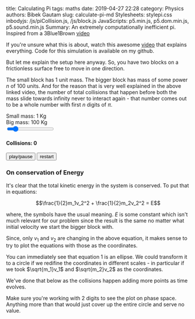 title: Calculating Pi
tags: maths
date: 2019-04-27 22:28
category: Physics
authors: Bibek Gautam
slug: calculate-pi-md
Stylesheets: stylepi.css
inbodyjs: /js/piCollision.js, /js/block.js
JavaScripts: p5.min.js, p5.dom.min.js, p5.sound.min.js
Summary: An extremely computationally inefficient pi. Inspired from a 3Blue1Brown <a href='https://www.youtube.com/watch?v=HEfHFsfGXjs'>video </a>

If you're unsure what this is about, watch this awesome [video](https://www.youtube.com/watch?v=jsYwFizhncE) that explains everything. Code for this simulation is available on my github.  

But let me explain the setup here anyway. So, you have two blocks on a frictionless surface free to
move in one direction.  

The small block has $1$ unit mass. The bigger block has mass of some power $n$ of $100$ units. And for
the reason that is very well explained in the above linked video, the number of total collisions
that happen before both the mass slide towards infinity never to interact again - that number comes
out to be a whole number with first $n$ digits of $\pi$.  

Small mass: <data id="small">1</data> Kg<br>
Big mass: <data id="big">100</data> Kg<br>
<input class="slider" type="range" id="digits" min="0" max="7" step="1" value="1">
<div id='simulation'></div>


<b><h4 color="#550000">Collisions: <data id="counter">0</data></h4></b>
<input type="button" id="play" value="play/pause">
<input type="button" id="restart" value="restart"> <br>

### On conservation of Energy
<span id='phasespace'></span>  

It's clear that the total kinetic energy in the system is conserved. To put that in equations:

$$\frac{1}{2}m_1v_2^2 + \frac{1}{2}m_2v_2^2 = E$$

where, the symbols have the usual meaning. $E$ is some constant which isn't much relevant for our
problem since the result is the same no matter what initial velocity we start the bigger block with.

Since, only $v_1$ and $v_2$ are changing in the above equation, it makes sense to try to plot the
equations with those as the coordinates.

You can immediately see that equation $1$ is an ellipse. We could transform it to a circle if we
redifine the coordinates in different scales - in particular if we took $\sqrt{m_1}v_1$ and
$\sqrt{m_2}v_2$ as the coordinates.

We've done that below as the collisions happen adding more points as time evolves.  

Make sure you're working with $2$ digits to see the plot on phase space. Anything more than that
would just cover up the entire circle and serve no value.


